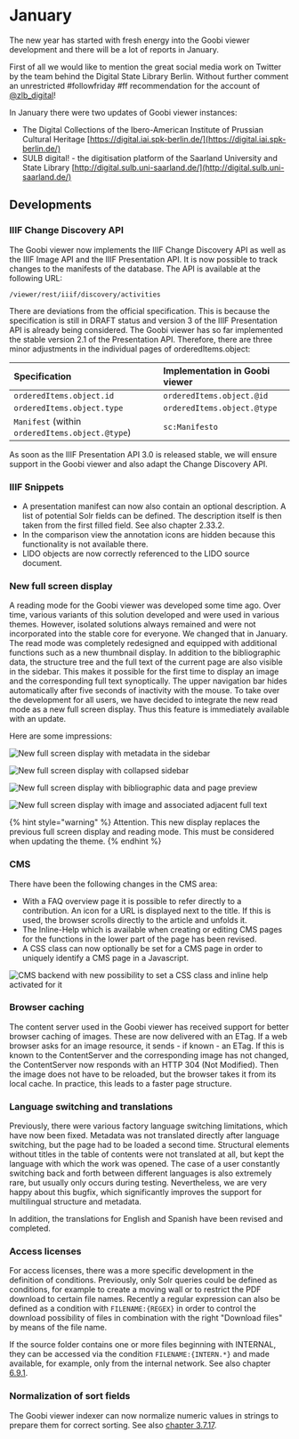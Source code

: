 # January

The new year has started with fresh energy into the Goobi viewer development and there will be a lot of reports in January. 

First of all we would like to mention the great social media work on Twitter by the team behind the Digital State Library Berlin. Without further comment an unrestricted \#followfriday \#ff recommendation for the account of [@zlb\_digital](https://twitter.com/zlb_digital)! 

In January there were two updates of Goobi viewer instances: 

* The Digital Collections of the Ibero-American Institute of Prussian Cultural Heritage [https://digital.iai.spk-berlin.de/](https://digital.iai.spk-berlin.de/)
* SULB digital! - the digitisation platform of the Saarland University and State Library [http://digital.sulb.uni-saarland.de/](http://digital.sulb.uni-saarland.de/) 

## Developments

### IIIF Change Discovery API 

The Goobi viewer now implements the IIIF Change Discovery API as well as the IIIF Image API and the IIIF Presentation API. It is now possible to track changes to the manifests of the database. The API is available at the following URL: 

```text
/viewer/rest/iiif/discovery/activities 
```

There are deviations from the official specification. This is because the specification is still in DRAFT status and version 3 of the IIIF Presentation API is already being considered. The Goobi viewer has so far implemented the stable version 2.1 of the Presentation API. Therefore, there are three minor adjustments in the individual pages of orderedItems.object: 

| Specification | Implementation in Goobi viewer |
| :--- | :--- |
| `orderedItems.object.id` | `orderedItems.object.@id` |
| `orderedItems.object.type` |  `orderedItems.object.@type` |
| `Manifest` \(within `orderedItems.object.@type`\) | `sc:Manifesto` |

As soon as the IIIF Presentation API 3.0 is released stable, we will ensure support in the Goobi viewer and also adapt the Change Discovery API. 

### IIIF Snippets 

* A presentation manifest can now also contain an optional description. A list of potential Solr fields can be defined. The description itself is then taken from the first filled field. See also chapter 2.33.2. 
* In the comparison view the annotation icons are hidden because this functionality is not available there. 
* LIDO objects are now correctly referenced to the LIDO source document. 

### New full screen display 

A reading mode for the Goobi viewer was developed some time ago. Over time, various variants of this solution developed and were used in various themes. However, isolated solutions always remained and were not incorporated into the stable core for everyone. We changed that in January. The read mode was completely redesigned and equipped with additional functions such as a new thumbnail display. In addition to the bibliographic data, the structure tree and the full text of the current page are also visible in the sidebar. This makes it possible for the first time to display an image and the corresponding full text synoptically. The upper navigation bar hides automatically after five seconds of inactivity with the mouse. To take over the development for all users, we have decided to integrate the new read mode as a new full screen display. Thus this feature is immediately available with an update. 

Here are some impressions:

![New full screen display with metadata in the sidebar](../.gitbook/assets/2019-01-fullscreen-with-metadata.png)

![New full screen display with collapsed sidebar](../.gitbook/assets/2019-01-fullscreen-with-sidebar-collapsed.png)

![New full screen display with bibliographic data and page preview](../.gitbook/assets/2019-01-fullscreen-with-metadata-and-thumbnail-view.png)

![New full screen display with image and associated adjacent full text](../.gitbook/assets/2019-01-fullscreen-with-fulltext-in-sidebar.png)

{% hint style="warning" %}
Attention. This new display replaces the previous full screen display and reading mode. This must be considered when updating the theme.
{% endhint %}

### CMS

There have been the following changes in the CMS area: 

* With a FAQ overview page it is possible to refer directly to a contribution. An icon for a URL is displayed next to the title. If this is used, the browser scrolls directly to the article and unfolds it. 
* The Inline-Help which is available when creating or editing CMS pages for the functions in the lower part of the page has been revised. 
* A CSS class can now optionally be set for a CMS page in order to uniquely identify a CMS page in a Javascript.

![CMS backend with new possibility to set a CSS class and inline help activated for it](../.gitbook/assets/2019-01-css-class-for-content.png)

### Browser caching 

The content server used in the Goobi viewer has received support for better browser caching of images. These are now delivered with an ETag. If a web browser asks for an image resource, it sends - if known - an ETag. If this is known to the ContentServer and the corresponding image has not changed, the ContentServer now responds with an HTTP 304 \(Not Modified\). Then the image does not have to be reloaded, but the browser takes it from its local cache. In practice, this leads to a faster page structure. 

### Language switching and translations

Previously, there were various factory language switching limitations, which have now been fixed. Metadata was not translated directly after language switching, but the page had to be loaded a second time. Structural elements without titles in the table of contents were not translated at all, but kept the language with which the work was opened. The case of a user constantly switching back and forth between different languages is also extremely rare, but usually only occurs during testing. Nevertheless, we are very happy about this bugfix, which significantly improves the support for multilingual structure and metadata. 

In addition, the translations for English and Spanish have been revised and completed. 

### Access licenses

 For access licenses, there was a more specific development in the definition of conditions. Previously, only Solr queries could be defined as conditions, for example to create a moving wall or to restrict the PDF download to certain file names. Recently a regular expression can also be defined as a condition with `FILENAME:{REGEX}` in order to control the download possibility of files in combination with the right "Download files" by means of the file name. 

If the source folder contains one or more files beginning with INTERNAL, they can be accessed via the condition `FILENAME:{INTERN.*}` and made available, for example, only from the internal network. See also chapter [6.9.1](https://docs.intranda.com/goobi-viewer-de/6/6.8/6.8.1). 

### Normalization of sort fields

The Goobi viewer indexer can now normalize numeric values in strings to prepare them for correct sorting. See also [chapter 3.7.17](https://docs.intranda.com/goobi-viewer-de/3/3.7#3-7-17-parameter-normalizevalue).

